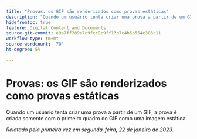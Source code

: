 ```yaml
---
title: "Provas: os GIF são renderizados como provas estáticas"
description: "Quando um usuário tenta criar uma prova a partir de um GIF, a prova é criada apenas com o primeiro quadro do GIF como uma imagem estática."
hidefromtoc: true
feature: Digital Content and Documents
source-git-commit: e9a7ff289e7c9fcc9c9ff13b7c4b5b554e303c11
workflow-type: tm+mt
source-wordcount: '70'
ht-degree: 5%

---
```



# Provas: os GIF são renderizados como provas estáticas

Quando um usuário tenta criar uma prova a partir de um GIF, a prova é criada somente com o primeiro quadro do GIF como uma imagem estática.

_Relatado pela primeira vez em segunda-feira, 22 de janeiro de 2023._
